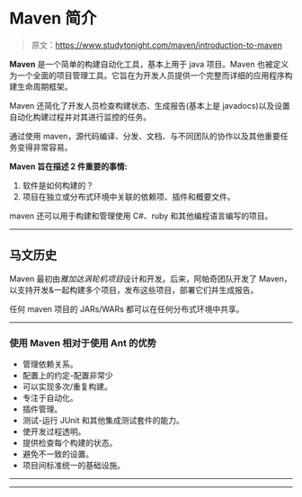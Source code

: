 # Maven 简介

> 原文：<https://www.studytonight.com/maven/introduction-to-maven>

**Maven** 是一个简单的构建自动化工具，基本上用于 java 项目。Maven 也被定义为一个全面的项目管理工具。它旨在为开发人员提供一个完整而详细的应用程序构建生命周期框架。

Maven 还简化了开发人员检查构建状态、生成报告(基本上是 javadocs)以及设置自动化构建过程并对其进行监控的任务。

通过使用 maven，源代码编译、分发、文档、与不同团队的协作以及其他重要任务变得非常容易。

**Maven 旨在描述 2 件重要的事情:**

1.  软件是如何构建的？
2.  项目在独立或分布式环境中关联的依赖项、插件和概要文件。

maven 还可以用于构建和管理使用 C#、ruby 和其他编程语言编写的项目。

* * *

## 马文历史

Maven 最初由*雅加达涡轮机项目*设计和开发。后来，阿帕奇团队开发了 Maven，以支持开发&一起构建多个项目，发布这些项目，部署它们并生成报告。

任何 maven 项目的 JARs/WARs 都可以在任何分布式环境中共享。

* * *

### 使用 Maven 相对于使用 Ant 的优势

*   管理依赖关系。
*   配置上的约定-配置非常少
*   可以实现多次/重复构建。
*   专注于自动化。
*   插件管理。
*   测试-运行 JUnit 和其他集成测试套件的能力。
*   使开发过程透明。
*   提供检查每个构建的状态。
*   避免不一致的设置。
*   项目间标准统一的基础设施。

* * *

* * *